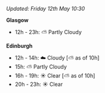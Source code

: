 *Updated: Friday 12th May 10:30*

**Glasgow**

* 12h - 23h: :partly_sunny: Partly Cloudy

**Edinburgh**

* 12h - 14h: :cloud: Cloudy [:partly_sunny: as of 10h]
* 15h: :partly_sunny: Partly Cloudy
* 16h - 19h: :sunny: Clear [:partly_sunny: as of 10h]
* 20h - 23h: :sunny: Clear
